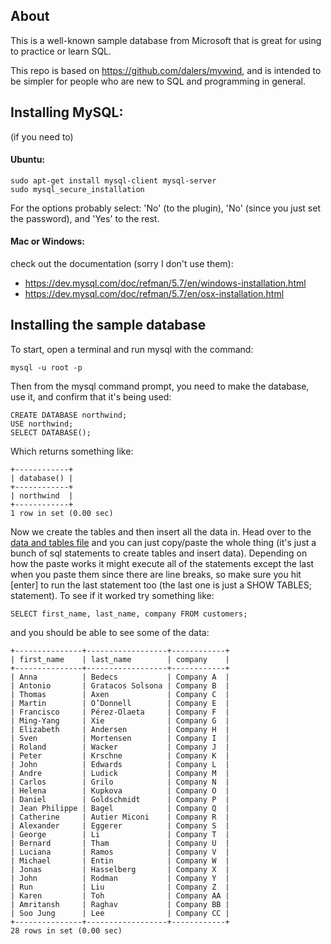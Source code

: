 ## About
This is a well-known sample database from Microsoft that is great for using to practice or learn SQL.

This repo is based on https://github.com/dalers/mywind, and is intended to be simpler for people who are new to SQL and programming in general.

## Installing MySQL:
(if you need to)

#### Ubuntu:

```
sudo apt-get install mysql-client mysql-server
sudo mysql_secure_installation
```

For the options probably select: 'No' (to the plugin), 'No' (since you just set the password), and 'Yes' to the rest.

#### Mac or Windows: 

check out the documentation (sorry I don't use them):

- https://dev.mysql.com/doc/refman/5.7/en/windows-installation.html
- https://dev.mysql.com/doc/refman/5.7/en/osx-installation.html

## Installing the sample database

To start, open a terminal and run mysql with the command:

```
mysql -u root -p
```

Then from the mysql command prompt, you need to make the database, use it, and confirm that it's being used:

```
CREATE DATABASE northwind;
USE northwind;
SELECT DATABASE();
```

Which returns something like:

```
+------------+
| database() |
+------------+
| northwind  |
+------------+
1 row in set (0.00 sec)
```

Now we create the tables and then insert all the data in. Head over to the [data and tables file](https://github.com/JamesQuillin/installing-northwind-sample-db-mysql) and you can just copy/paste the whole thing (it's just a bunch of sql statements to create tables and insert data). Depending on how the paste works it might execute all of the statements except the last when you paste them since there are line breaks, so make sure you hit [enter] to run the last statement too (the last one is just a SHOW TABLES; statement). To see if it worked try something like:

```
SELECT first_name, last_name, company FROM customers;
```

and you should be able to see some of the data:

```
+---------------+------------------+------------+
| first_name    | last_name        | company    |
+---------------+------------------+------------+
| Anna          | Bedecs           | Company A  |
| Antonio       | Gratacos Solsona | Company B  |
| Thomas        | Axen             | Company C  |
| Martin        | O’Donnell        | Company E  |
| Francisco     | Pérez-Olaeta     | Company F  |
| Ming-Yang     | Xie              | Company G  |
| Elizabeth     | Andersen         | Company H  |
| Sven          | Mortensen        | Company I  |
| Roland        | Wacker           | Company J  |
| Peter         | Krschne          | Company K  |
| John          | Edwards          | Company L  |
| Andre         | Ludick           | Company M  |
| Carlos        | Grilo            | Company N  |
| Helena        | Kupkova          | Company O  |
| Daniel        | Goldschmidt      | Company P  |
| Jean Philippe | Bagel            | Company Q  |
| Catherine     | Autier Miconi    | Company R  |
| Alexander     | Eggerer          | Company S  |
| George        | Li               | Company T  |
| Bernard       | Tham             | Company U  |
| Luciana       | Ramos            | Company V  |
| Michael       | Entin            | Company W  |
| Jonas         | Hasselberg       | Company X  |
| John          | Rodman           | Company Y  |
| Run           | Liu              | Company Z  |
| Karen         | Toh              | Company AA |
| Amritansh     | Raghav           | Company BB |
| Soo Jung      | Lee              | Company CC |
+---------------+------------------+------------+
28 rows in set (0.00 sec)
```
